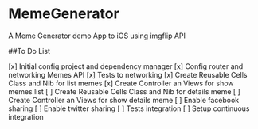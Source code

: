 # MemeGenerator
A Meme Generator demo App to iOS using imgflip API

##To Do List

[x] Initial config project and dependency manager
[x] Config router and networking Memes API
[x] Tests to networking
[x] Create Reusable Cells Class and Nib for list memes
[x] Create Controller an Views for show memes list
[ ] Create Reusable Cells Class and Nib for details meme
[ ] Create Controller an Views for show details meme
[ ] Enable facebook sharing
[ ] Enable twitter sharing
[ ] Tests integration
[ ] Setup continuous integration


